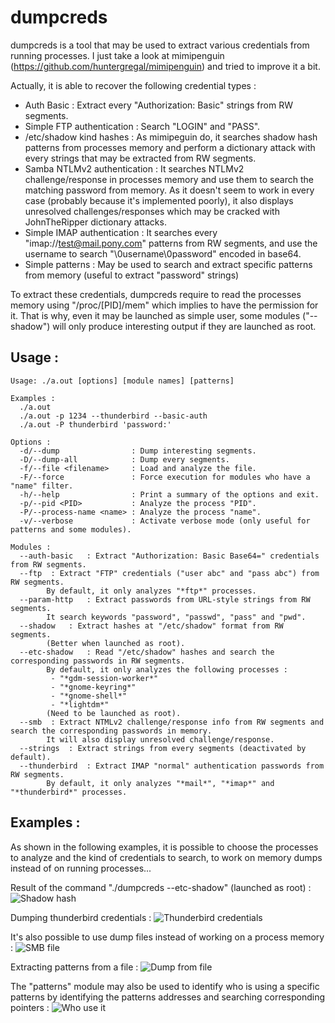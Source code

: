 # dumpcreds

dumpcreds is a tool that may be used to extract various credentials from running processes.
I just take a look at mimipenguin (https://github.com/huntergregal/mimipenguin) and tried to improve it a bit.

Actually, it is able to recover the following credential types :

- Auth Basic : Extract every "Authorization: Basic" strings from RW segments.
- Simple FTP authentication : Search "LOGIN" and "PASS". 
- /etc/shadow kind hashes : As mimipeguin do, it searches shadow hash patterns from processes memory and perform a dictionary attack with every strings that may be extracted from RW segments.
- Samba NTLMv2 authentication : It searches NTLMv2 challenge/response in processes memory and use them to search the matching password from memory. As it doesn't seem to work in every case (probably because it's implemented poorly), it also displays unresolved challenges/responses which may be cracked with JohnTheRipper dictionary attacks.
- Simple IMAP authentication : It searches every "imap://test@mail.pony.com" patterns from RW segments, and use the username to search "\0username\0password" encoded in base64.
- Simple patterns : May be used to search and extract specific patterns from memory (useful to extract "password" strings)

To extract these credentials, dumpcreds require to read the processes memory using "/proc/[PID]/mem" which implies to have the permission for it. That is why, even it may be launched as simple user, some modules ("--shadow") will only produce interesting output if they are launched as root.

## Usage :
```
Usage: ./a.out [options] [module names] [patterns]

Examples :
  ./a.out
  ./a.out -p 1234 --thunderbird --basic-auth
  ./a.out -P thunderbird 'password:'

Options :
  -d/--dump                : Dump interesting segments.
  -D/--dump-all            : Dump every segments.
  -f/--file <filename>     : Load and analyze the file.
  -F/--force               : Force execution for modules who have a "name" filter.
  -h/--help                : Print a summary of the options and exit.
  -p/--pid <PID>           : Analyze the process "PID".
  -P/--process-name <name> : Analyze the process "name".
  -v/--verbose             : Activate verbose mode (only useful for patterns and some modules).

Modules :
  --auth-basic	 : Extract "Authorization: Basic Base64=" credentials from RW segments.
  --ftp	 : Extract "FTP" credentials ("user abc" and "pass abc") from RW segments.
		By default, it only analyzes "*ftp*" processes.
  --param-http	 : Extract passwords from URL-style strings from RW segments.
		It search keywords "password", "passwd", "pass" and "pwd".
  --shadow	 : Extract hashes at "/etc/shadow" format from RW segments.
		(Better when launched as root).
  --etc-shadow	 : Read "/etc/shadow" hashes and search the corresponding passwords in RW segments.
		By default, it only analyzes the following processes :
		 - "*gdm-session-worker*"
		 - "*gnome-keyring*"
		 - "*gnome-shell*"
		 - "*lightdm*"
		(Need to be launched as root).
  --smb	 : Extract NTMLv2 challenge/response info from RW segments and search the corresponding passwords in memory.
		It will also display unresolved challenge/response.
  --strings	 : Extract strings from every segments (deactivated by default).
  --thunderbird	 : Extract IMAP "normal" authentication passwords from RW segments.
		By default, it only analyzes "*mail*", "*imap*" and "*thunderbird*" processes.
```


## Examples :

As shown in the following examples, it is possible to choose the processes to analyze and the kind of credentials to search, to work on memory dumps instead of on running processes...

Result of the command "./dumpcreds --etc-shadow" (launched as root) :
![Shadow hash](https://github.com/ponypot/dumpcreds/tree/master/screen/dumpEtcShadow.png)

Dumping thunderbird credentials :
![Thunderbird credentials](https://github.com/ponypot/dumpcreds/tree/master/screen/dumpThunderbird1.png)

It's also possible to use dump files instead of working on a process memory :
![SMB file](https://github.com/ponypot/dumpcreds/tree/master/screen/dumpSmb.png)

Extracting patterns from a file :
![Dump from file](https://github.com/ponypot/dumpcreds/tree/master/screen/dumpFromFile.png)

The "patterns" module may also be used to identify who is using a specific patterns by identifying the patterns addresses and searching corresponding pointers :
![Who use it](https://github.com/ponypot/dumpcreds/tree/master/screen/dumpWhoUseIt.png)

